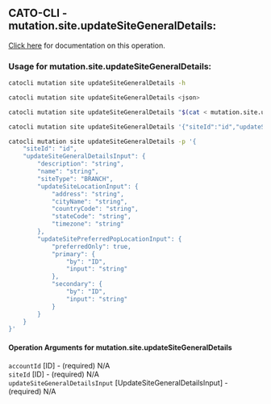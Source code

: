 
## CATO-CLI - mutation.site.updateSiteGeneralDetails:
[Click here](https://api.catonetworks.com/documentation/#mutation-mutation.site.updateSiteGeneralDetails) for documentation on this operation.

### Usage for mutation.site.updateSiteGeneralDetails:

```bash
catocli mutation site updateSiteGeneralDetails -h

catocli mutation site updateSiteGeneralDetails <json>

catocli mutation site updateSiteGeneralDetails "$(cat < mutation.site.updateSiteGeneralDetails.json)"

catocli mutation site updateSiteGeneralDetails '{"siteId":"id","updateSiteGeneralDetailsInput":{"description":"string","name":"string","siteType":"BRANCH","updateSiteLocationInput":{"address":"string","cityName":"string","countryCode":"string","stateCode":"string","timezone":"string"},"updateSitePreferredPopLocationInput":{"preferredOnly":true,"primary":{"by":"ID","input":"string"},"secondary":{"by":"ID","input":"string"}}}}'

catocli mutation site updateSiteGeneralDetails -p '{
    "siteId": "id",
    "updateSiteGeneralDetailsInput": {
        "description": "string",
        "name": "string",
        "siteType": "BRANCH",
        "updateSiteLocationInput": {
            "address": "string",
            "cityName": "string",
            "countryCode": "string",
            "stateCode": "string",
            "timezone": "string"
        },
        "updateSitePreferredPopLocationInput": {
            "preferredOnly": true,
            "primary": {
                "by": "ID",
                "input": "string"
            },
            "secondary": {
                "by": "ID",
                "input": "string"
            }
        }
    }
}'
```

#### Operation Arguments for mutation.site.updateSiteGeneralDetails ####

`accountId` [ID] - (required) N/A    
`siteId` [ID] - (required) N/A    
`updateSiteGeneralDetailsInput` [UpdateSiteGeneralDetailsInput] - (required) N/A    
